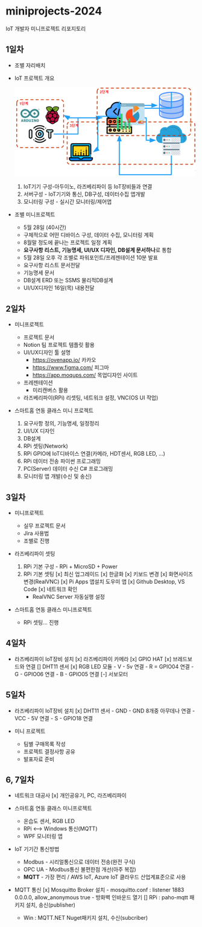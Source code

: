 # miniprojects-2024
IoT 개발자 미니프로젝트 리포지토리

## 1일차
- 조별 자리배치
- IoT 프로젝트 개요

    ![IoT프로젝트](https://github.com/guswlrla/miniprojects-2024/blob/main/imgs/mp001.png?raw=true)

    1. IoT기기 구성-아두이노, 라즈베리파이 등 IoT장비들과 연결
    2. 서버구성 - IoT기기와 통신, DB구성, 데이터수집 앱개발
    3. 모니터링 구성 - 실시간 모니터링/제어앱

- 조별 미니프로젝트
    - 5월 28일 (40시간)
    - 구체적으로 어떤 디바이스 구성, 데이터 수집, 모니터링 계획
    - 8월말 정도에 끝나는 프로젝트 일정 계획
    - **요구사항 리스트, 기능명세, UI/UX 디자인, DB설계 문서하나**로 통합
    - 5월 28일 오후 각 조별로 파워포인트/프레젠테이션 10분 발표
    - 요구사항 리스트 문서전달
    - 기능명세 문서
    - DB설계 ERD 또는 SSMS 물리적DB설계 
    - UI/UX디자인 16일(목) 내용전달

## 2일차
- 미니프로젝트
    - 프로젝트 문서
    - Notion 팀 프로젝트 템플릿 활용
    - UI/UX디자인 툴 설명
        - https://ovenapp.io/ 카카오
        - https://www.figma.com/ 피그마
        - https://app.moqups.com/ 목업디자인 사이트
    - 프레젠테이션
        - 미리캔버스 활용
    - 라즈베리파이(RPi) 리셋팅, 네트워크 설정, VNC(OS UI 작업)

- 스마트홈 연동 클래스 미니 프로젝트
    1. 요구사항 정의, 기능명세, 일정정리
    2. UI/UX 디자인
    3. DB설계
    4. RPi 셋팅(Network)
    5. RPi GPIO에 IoT디바이스 연결(카메라, HDT센서, RGB LED, ...)
    6. RPi 데이터 전송 파이썬 프로그래밍
    7. PC(Server) 데이터 수신 C# 프로그래밍
    8. 모니터링 앱 개발(수신 및 송신)

## 3일차
- 미니프로젝트
    - 실무 프로젝트 문서
    - Jira 사용법
    - 조별로 진행

- 라즈베리파이 셋팅
    1. RPi 기본 구성 - RPi + MicroSD + Power
    2. RPi 기본 셋팅
        [x] 최신 업그레이드
        [x] 한글화
        [x] 키보드 변경
        [x] 화면사이즈 변경(RealVNC)
        [x] Pi Apps 앱설치 도우미 앱
        [x] Github Desktop, VS Code
        [x] 네트워크 확인
        - RealVNC Server 자동실행 설정

- 스마트홈 연동 클래스 미니프로젝트
    - RPi 셋팅... 진행

## 4일차
- 라즈베리파이 IoT장비 설치
    [x] 라즈베리파이 카메라
    [x] GPIO HAT
    [x] 브레드보드와 연결
    [] DHT11 센서
    [x] RGB LED 모듈
        - V - 5v 연결
        - R = GPIO04 연결
        - G - GPIO06 연결
        - B - GPIO05 연결
    [-] 서보모터

## 5일차
- 라즈베리파이 IoT장비 설치
    [x] DHT11 센서
        - GND - GND 8개중 아무데나 연결
        - VCC - 5V 연결
        - S - GPIO18 연결

- 미니 프로젝트
    - 팀별 구매목록 작성
    - 프로젝트 결정사항 공유
    - 발표자료 준비

## 6, 7일차
- 네트워크 대공사
    [x] 개인공유기, PC, 라즈베리파이

- 스마트홈 연동 클래스 미니프로젝트
    - 온습도 센서, RGB LED
    - RPi <--> Windows 통신(MQTT)
    - WPF 모니터링 앱

- IoT 기기간 통신방법
    - Modbus - 시리얼통신으로 데이터 전송(완전 구식)
    - OPC UA - Modbus통신 불편한점 개선(아주 복잡)
    - **MQTT** - 가장 편리 / AWS IoT, Azure IoT 클라우드 산업계표준으로 사용

- MQTT 통신
    [x] Mosquitto Broker 설치
        - mosquitto.conf : listener 1883 0.0.0.0, allow_anonymous true
        - 방화벽 인바운드 열기
    [] RPi : paho-mqtt 패키지 설치, 송신(publisher)
    - Win : MQTT.NET Nuget패키지 설치, 수신(subcriber)